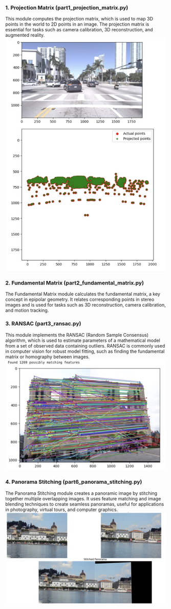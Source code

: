 ### 1. Projection Matrix (part1_projection_matrix.py)

This module computes the projection matrix, which is used to map 3D points in the world to 2D points in an image. The projection matrix is essential for tasks such as camera calibration, 3D reconstruction, and augmented reality.
![Example Image](Images/ProjectionMatrix.png)

### 2. Fundamental Matrix (part2_fundamental_matrix.py)

The Fundamental Matrix module calculates the fundamental matrix, a key concept in epipolar geometry. It relates corresponding points in stereo images and is used for tasks such as 3D reconstruction, camera calibration, and motion tracking.

### 3. RANSAC (part3_ransac.py)

This module implements the RANSAC (Random Sample Consensus) algorithm, which is used to estimate parameters of a mathematical model from a set of observed data containing outliers. RANSAC is commonly used in computer vision for robust model fitting, such as finding the fundamental matrix or homography between images.
![Example Image](Images/RANSAC.png)

### 4. Panorama Stitching (part6_panorama_stitching.py)

The Panorama Stitching module creates a panoramic image by stitching together multiple overlapping images. It uses feature matching and image blending techniques to create seamless panoramas, useful for applications in photography, virtual tours, and computer graphics.
![Example Image](Images/Panorama.png)
